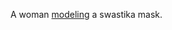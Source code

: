 A woman <a href="https://twitter.com/ProjectLincoln/status/1287388507519025152">modeling</a> a swastika mask.
